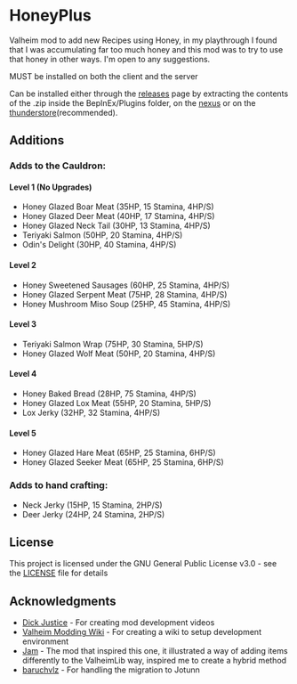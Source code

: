 # HoneyPlus  
Valheim mod to add new Recipes using Honey, in my playthrough I found that I was accumulating far too much honey and this mod was to try to use that honey in other ways. I'm open to any suggestions.  
  
MUST be installed on both the client and the server  
  
Can be installed either through the [releases](https://github.com/OhhLoz/HoneyPlus/releases) page by extracting the contents of the .zip inside the BepInEx/Plugins folder, on the [nexus](https://www.nexusmods.com/valheim/mods/2063) or on the [thunderstore](https://valheim.thunderstore.io/package/OhhLoz/HoneyPlus/)(recommended).  
  
## Additions
### Adds to the Cauldron:  

#### Level 1 (No Upgrades)
* Honey Glazed Boar Meat (35HP, 15 Stamina, 4HP/S)  
* Honey Glazed Deer Meat (40HP, 17 Stamina, 4HP/S)  
* Honey Glazed Neck Tail (30HP, 13 Stamina, 4HP/S)  
* Teriyaki Salmon (50HP, 20 Stamina, 4HP/S)  
* Odin's Delight (30HP, 40 Stamina, 4HP/S)  
#### Level 2  
* Honey Sweetened Sausages (60HP, 25 Stamina, 4HP/S)  
* Honey Glazed Serpent Meat (75HP, 28 Stamina, 4HP/S)  
* Honey Mushroom Miso Soup (25HP, 45 Stamina, 4HP/S)  
#### Level 3  
* Teriyaki Salmon Wrap (75HP, 30 Stamina, 5HP/S)  
* Honey Glazed Wolf Meat (50HP, 20 Stamina, 4HP/S)  
#### Level 4  
* Honey Baked Bread (28HP, 75 Stamina, 4HP/S)  
* Honey Glazed Lox Meat (55HP, 20 Stamina, 5HP/S)  
* Lox Jerky (32HP, 32 Stamina, 4HP/S)  
#### Level 5
* Honey Glazed Hare Meat (65HP, 25 Stamina, 6HP/S)  
* Honey Glazed Seeker Meat (65HP, 25 Stamina, 6HP/S)  
  
### Adds to hand crafting:  
* Neck Jerky (15HP, 15 Stamina, 2HP/S)  
* Deer Jerky (24HP, 24 Stamina, 2HP/S)  
  
## License  
  
This project is licensed under the GNU General Public License v3.0 - see the [LICENSE](https://github.com/OhhLoz/HoneyPlus/blob/master/LICENSE) file for details  
  
## Acknowledgments  
  
* [Dick Justice](https://www.youtube.com/channel/UCQmgRGWDJFXVYoin2UzUt7Q) - For creating mod development videos  
* [Valheim Modding Wiki](https://github.com/Valheim-Modding/Wiki/wiki) - For creating a wiki to setup development environment  
* [Jam](https://github.com/RandyKnapp/ValheimMods/tree/main/Jam) - The mod that inspired this one, it illustrated a way of adding items differently to the ValheimLib way, inspired me to create a hybrid method  
* [baruchvlz](https://github.com/baruchvlz) - For handling the migration to Jotunn  
